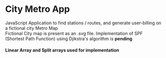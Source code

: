 # City Metro App
JavaScript Application to find stations / routes, and generate user-billing on a fictional city Metro Map<br/> Fictional City map is present as an .svg file.
Implementation of SPF (Shortest Path Function) using Djikstra's algorithm is **pending**

#### Linear Array and Split arrays used for implementation
